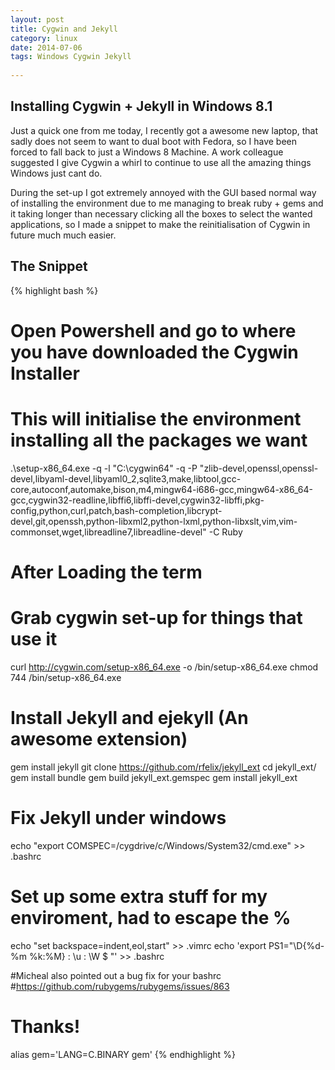 ```yaml
---
layout: post
title: Cygwin and Jekyll
category: linux
date: 2014-07-06
tags: Windows Cygwin Jekyll
 
---
```


<div id="maincontent">
<h2 id=""> <a> Installing Cygwin + Jekyll in Windows 8.1  </a> </h2>
<p>
Just a quick one from me today, I recently got a awesome new laptop, that sadly does not seem to want to dual boot with Fedora, so I have been forced to fall back to just a Windows 8 Machine. A work colleague suggested I give Cygwin a whirl to continue to use all the amazing things Windows just cant do.
</p>

<p>
During the set-up I got extremely annoyed with the GUI based normal way of installing the environment due to me managing to break ruby + gems and it taking longer than necessary clicking all the boxes to select the wanted applications, so I made a snippet to make the reinitialisation of Cygwin in future much much easier. 
</p>

<h2><a> The Snippet</a> </h2>
{% highlight bash %}

# Open Powershell and go to where you have downloaded the Cygwin Installer

# This will initialise the environment installing all the packages we want
.\setup-x86_64.exe -q -l "C:\cygwin64" -q -P "zlib-devel,openssl,openssl-devel,libyaml-devel,libyaml0_2,sqlite3,make,libtool,gcc-core,autoconf,automake,bison,m4,mingw64-i686-gcc,mingw64-x86_64-gcc,cygwin32-readline,libffi6,libffi-devel,cygwin32-libffi,pkg-config,python,curl,patch,bash-completion,libcrypt-devel,git,openssh,python-libxml2,python-lxml,python-libxslt,vim,vim-commonset,wget,libreadline7,libreadline-devel" -C Ruby

# After Loading the term
# Grab cygwin set-up for things that use it
curl http://cygwin.com/setup-x86_64.exe -o /bin/setup-x86_64.exe
chmod 744 /bin/setup-x86_64.exe

# Install Jekyll and ejekyll (An awesome extension)
gem install jekyll
git clone https://github.com/rfelix/jekyll_ext
cd jekyll_ext/
gem install bundle
gem build jekyll_ext.gemspec
gem install jekyll_ext

# Fix Jekyll under windows
echo "export COMSPEC=/cygdrive/c/Windows/System32/cmd.exe" >> .bashrc

# Set up some extra stuff for my enviroment, had to escape the %
echo "set backspace=indent,eol,start" >> .vimrc
echo 'export PS1="\D{\%d-\%m \%k:\%M} : \u : \W \$ "' >> .bashrc

#Micheal also pointed out a bug fix for your bashrc
#https://github.com/rubygems/rubygems/issues/863
# Thanks!
alias gem='LANG=C.BINARY gem'
{% endhighlight %}



</div>

